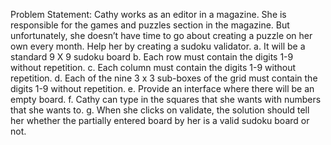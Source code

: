 Problem Statement:
           Cathy works as an editor in a magazine. She is responsible for the games and puzzles
           section in the magazine. But unfortunately, she doesn’t have time to go about
           creating a puzzle on her own every month. Help her by creating a sudoku validator.
                a. It will be a standard 9 X 9 sudoku board
                b. Each row must contain the digits 1-9 without repetition.
                c. Each column must contain the digits 1-9 without repetition.
                d. Each of the nine 3 x 3 sub-boxes of the grid must contain the digits 1-9
                   without repetition.
                e. Provide an interface where there will be an empty board.
                f. Cathy can type in the squares that she wants with numbers that she wants to.
                g. When she clicks on validate, the solution should tell her whether the partially
                   entered board by her is a valid sudoku board or not.
